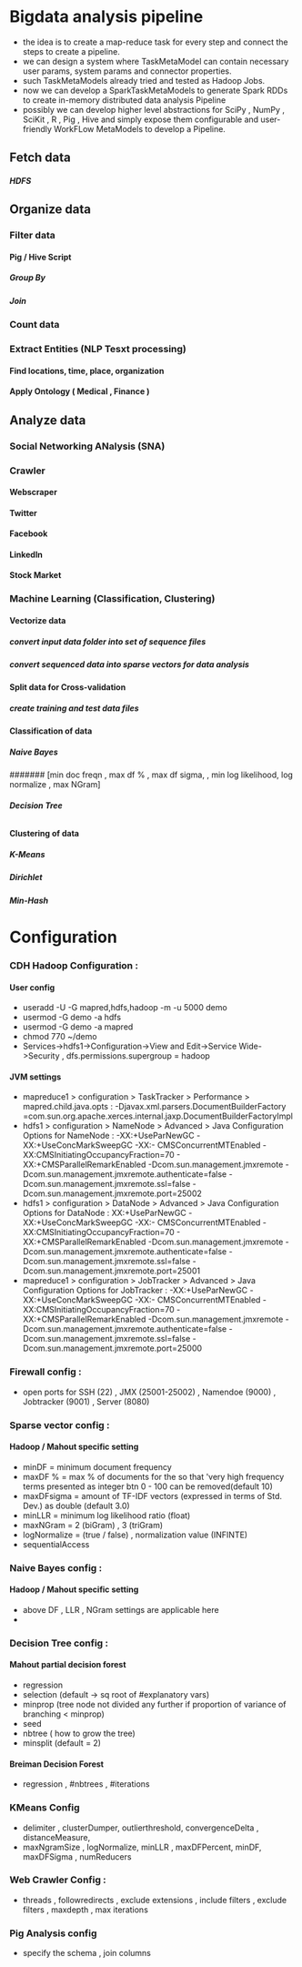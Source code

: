 # Bigdata analysis pipeline
* the idea is to create a map-reduce task for every step and connect the steps to create a pipeline.
* we can design a system where TaskMetaModel can contain necessary user params, system params and connector properties.
* such TaskMetaModels already tried and tested as Hadoop Jobs.
* now we can develop a SparkTaskMetaModels to generate Spark RDDs  to create in-memory distributed data analysis Pipeline
* possibly we can develop higher level abstractions for SciPy , NumPy , SciKit , R , Pig , Hive and simply expose them configurable and user-friendly WorkFLow MetaModels to develop a Pipeline.

## Fetch data
##### HDFS
## Organize data
### Filter data
#### Pig / Hive Script
##### Group By
##### Join
### Count data
### Extract Entities (NLP Tesxt processing)
#### Find locations, time, place, organization
#### Apply Ontology ( Medical , Finance )
## Analyze data
### Social Networking ANalysis (SNA)
### Crawler 
#### Webscraper 
#### Twitter 
#### Facebook
#### LinkedIn
#### Stock Market
### Machine Learning (Classification, Clustering)
#### Vectorize data
##### convert input data folder into set of sequence files
##### convert sequenced data into sparse vectors for data analysis
#### Split data for Cross-validation
##### create training and test data files
#### Classification of data
##### Naive Bayes
####### [min doc freqn , max df % , max df sigma, , min log likelihood, log normalize , max NGram]
##### Decision Tree
###### 
#### Clustering of data
##### K-Means
##### Dirichlet
##### Min-Hash
## 
# Configuration
### CDH Hadoop Configuration :
#### User config
* useradd -U -G mapred,hdfs,hadoop -m -u 5000 demo
* usermod -G demo -a hdfs
* usermod -G demo -a mapred
* chmod 770 ~/demo
* Services->hdfs1->Configuration->View and Edit->Service Wide->Security , dfs.permissions.supergroup = hadoop
#### JVM settings
* mapreduce1 > configuration > TaskTracker > Performance > mapred.child.java.opts : -Djavax.xml.parsers.DocumentBuilderFactory =com.sun.org.apache.xerces.internal.jaxp.DocumentBuilderFactoryImpl
* hdfs1 > configuration > NameNode > Advanced > Java Configuration Options for NameNode : -XX:+UseParNewGC -XX:+UseConcMarkSweepGC -XX:- CMSConcurrentMTEnabled -XX:CMSInitiatingOccupancyFraction=70 - XX:+CMSParallelRemarkEnabled -Dcom.sun.management.jmxremote - Dcom.sun.management.jmxremote.authenticate=false -
Dcom.sun.management.jmxremote.ssl=false - Dcom.sun.management.jmxremote.port=25002
* hdfs1 > configuration > DataNode > Advanced > Java Configuration Options for DataNode : XX:+UseParNewGC -XX:+UseConcMarkSweepGC -XX:- CMSConcurrentMTEnabled -XX:CMSInitiatingOccupancyFraction=70 - XX:+CMSParallelRemarkEnabled -Dcom.sun.management.jmxremote - Dcom.sun.management.jmxremote.authenticate=false - Dcom.sun.management.jmxremote.ssl=false - Dcom.sun.management.jmxremote.port=25001
* mapreduce1 > configuration > JobTracker > Advanced > Java Configuration Options for JobTracker : -XX:+UseParNewGC -XX:+UseConcMarkSweepGC -XX:- CMSConcurrentMTEnabled -XX:CMSInitiatingOccupancyFraction=70 -XX:+CMSParallelRemarkEnabled -Dcom.sun.management.jmxremote - Dcom.sun.management.jmxremote.authenticate=false -
Dcom.sun.management.jmxremote.ssl=false - Dcom.sun.management.jmxremote.port=25000
### Firewall config :
* open ports for SSH (22) , JMX (25001-25002) , Namendoe (9000) , Jobtracker (9001) , Server (8080)
### Sparse vector config :
#### Hadoop / Mahout specific setting
* minDF = minimum document frequency
* maxDF % = max % of documents for the so that 'very high frequency terms presented as integer btn 0 - 100 can be removed(default 10)
* maxDFsigma = amount of TF-IDF vectors (expressed in terms of Std. Dev.) as double (default 3.0)
* minLLR = minimum log likelihood ratio (float)
* maxNGram = 2 (biGram) , 3 (triGram)
* logNormalize = (true / false) , normalization value (INFINTE)
* sequentialAccess
### Naive Bayes config :
#### Hadoop / Mahout specific setting
* above DF , LLR , NGram settings are applicable here
* 
### Decision Tree config :
#### Mahout partial decision forest
* regression 
* selection (default -> sq root of #explanatory vars)
* minprop (tree node not divided any further if proportion of variance of branching < minprop)
* seed 
* nbtree ( how to grow the tree)
* minsplit (default = 2)
#### Breiman Decision Forest
* regression , #nbtrees , #iterations
### KMeans Config
* delimiter , clusterDumper, outlierthreshold, convergenceDelta , distanceMeasure, 
* maxNgramSize , logNormalize, minLLR , maxDFPercent, minDF, maxDFSigma , numReducers
### Web Crawler Config :
* threads , followredirects , exclude extensions , include filters , exclude filters , maxdepth , max iterations
### Pig Analysis config
* specify the schema , join columns 
